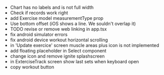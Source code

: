 - Chart has no labels and is not full width
- Check if records work right
- add Exercise model measurementType prop
- Use bottom offset (iOS shows a line. We souldn't overlap it)
- TODO revise or remove web linking in app.tsx
- fix android simulator errors
- fix android device workout horizontal scrolling
- in 'Update exercice' screen muscle areas plus icon is not implemented
- add floating placeholder in Select component 
- change icon and remove ignite splashscreen
- in ExterciseTrack screen show last sets when keyboard open
- copy workout button